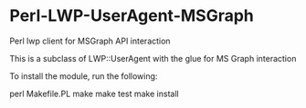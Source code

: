 # Perl-LWP-UserAgent-MSGraph
Perl lwp client for MSGraph API interaction

This is a subclass of LWP::UserAgent with the glue for MS Graph interaction

To install the module, run the following:

   perl Makefile.PL
   make
   make test
   make install

